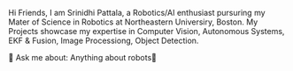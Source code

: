 Hi Friends,
I am Srinidhi Pattala, a Robotics/AI enthusiast pursuring my Mater of Science in Robotics at Northeastern Universiry, Boston. My Projects showcase my expertise in Computer Vision, Autonomous Systems, EKF & Fusion, Image Processiong, Object Detection. 

💬 Ask me about: Anything about robots🤖 


<!--
**pattala-s/pattala-s** is a ✨ _special_ ✨ repository because its `README.md` (this file) appears on your GitHub profile.

Here are some ideas to get you started:

- 🔭 I’m currently working on ...

- 🌱 I’m currently learning ...

- 👯 I’m looking to collaborate on ...

- 🤔 I’m looking for help with ...
- 💬 Ask me about ...
- 📫 How to reach me: ...
- 😄 Pronouns: ...
- ⚡ Fun fact: ...
-->
